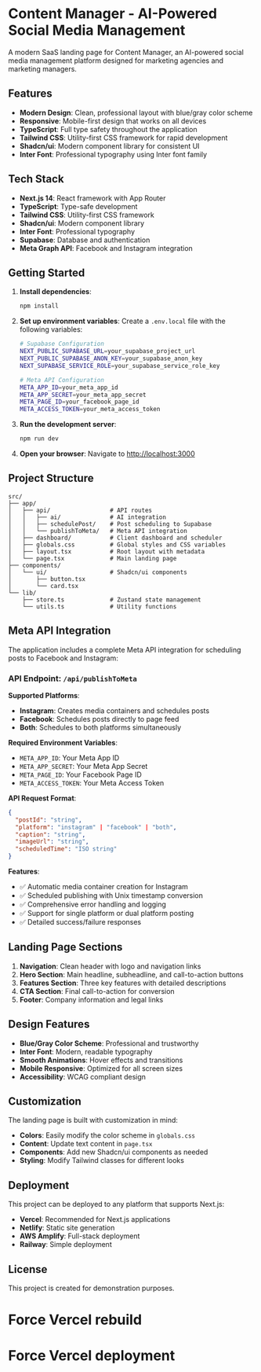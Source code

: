 # Content Manager - AI-Powered Social Media Management

A modern SaaS landing page for Content Manager, an AI-powered social media management platform designed for marketing agencies and marketing managers.

## Features

- **Modern Design**: Clean, professional layout with blue/gray color scheme
- **Responsive**: Mobile-first design that works on all devices
- **TypeScript**: Full type safety throughout the application
- **Tailwind CSS**: Utility-first CSS framework for rapid development
- **Shadcn/ui**: Modern component library for consistent UI
- **Inter Font**: Professional typography using Inter font family

## Tech Stack

- **Next.js 14**: React framework with App Router
- **TypeScript**: Type-safe development
- **Tailwind CSS**: Utility-first CSS framework
- **Shadcn/ui**: Modern component library
- **Inter Font**: Professional typography
- **Supabase**: Database and authentication
- **Meta Graph API**: Facebook and Instagram integration

## Getting Started

1. **Install dependencies**:
   ```bash
   npm install
   ```

2. **Set up environment variables**:
   Create a `.env.local` file with the following variables:
   ```bash
   # Supabase Configuration
   NEXT_PUBLIC_SUPABASE_URL=your_supabase_project_url
   NEXT_PUBLIC_SUPABASE_ANON_KEY=your_supabase_anon_key
   NEXT_SUPABASE_SERVICE_ROLE=your_supabase_service_role_key
   
   # Meta API Configuration
   META_APP_ID=your_meta_app_id
   META_APP_SECRET=your_meta_app_secret
   META_PAGE_ID=your_facebook_page_id
   META_ACCESS_TOKEN=your_meta_access_token
   ```

3. **Run the development server**:
   ```bash
   npm run dev
   ```

4. **Open your browser**:
   Navigate to [http://localhost:3000](http://localhost:3000)

## Project Structure

```
src/
├── app/
│   ├── api/                 # API routes
│   │   ├── ai/              # AI integration
│   │   ├── schedulePost/    # Post scheduling to Supabase
│   │   └── publishToMeta/   # Meta API integration
│   ├── dashboard/           # Client dashboard and scheduler
│   ├── globals.css          # Global styles and CSS variables
│   ├── layout.tsx           # Root layout with metadata
│   └── page.tsx             # Main landing page
├── components/
│   └── ui/                  # Shadcn/ui components
│       ├── button.tsx
│       └── card.tsx
└── lib/
    ├── store.ts             # Zustand state management
    └── utils.ts             # Utility functions
```

## Meta API Integration

The application includes a complete Meta API integration for scheduling posts to Facebook and Instagram:

### **API Endpoint**: `/api/publishToMeta`

**Supported Platforms**:
- **Instagram**: Creates media containers and schedules posts
- **Facebook**: Schedules posts directly to page feed
- **Both**: Schedules to both platforms simultaneously

**Required Environment Variables**:
- `META_APP_ID`: Your Meta App ID
- `META_APP_SECRET`: Your Meta App Secret
- `META_PAGE_ID`: Your Facebook Page ID
- `META_ACCESS_TOKEN`: Your Meta Access Token

**API Request Format**:
```json
{
  "postId": "string",
  "platform": "instagram" | "facebook" | "both",
  "caption": "string",
  "imageUrl": "string",
  "scheduledTime": "ISO string"
}
```

**Features**:
- ✅ Automatic media container creation for Instagram
- ✅ Scheduled publishing with Unix timestamp conversion
- ✅ Comprehensive error handling and logging
- ✅ Support for single platform or dual platform posting
- ✅ Detailed success/failure responses

## Landing Page Sections

1. **Navigation**: Clean header with logo and navigation links
2. **Hero Section**: Main headline, subheadline, and call-to-action buttons
3. **Features Section**: Three key features with detailed descriptions
4. **CTA Section**: Final call-to-action for conversion
5. **Footer**: Company information and legal links

## Design Features

- **Blue/Gray Color Scheme**: Professional and trustworthy
- **Inter Font**: Modern, readable typography
- **Smooth Animations**: Hover effects and transitions
- **Mobile Responsive**: Optimized for all screen sizes
- **Accessibility**: WCAG compliant design

## Customization

The landing page is built with customization in mind:

- **Colors**: Easily modify the color scheme in `globals.css`
- **Content**: Update text content in `page.tsx`
- **Components**: Add new Shadcn/ui components as needed
- **Styling**: Modify Tailwind classes for different looks

## Deployment

This project can be deployed to any platform that supports Next.js:

- **Vercel**: Recommended for Next.js applications
- **Netlify**: Static site generation
- **AWS Amplify**: Full-stack deployment
- **Railway**: Simple deployment

## License

This project is created for demonstration purposes.
# Force Vercel rebuild
# Force Vercel deployment

